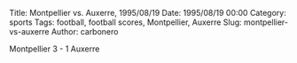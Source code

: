 Title: Montpellier vs. Auxerre, 1995/08/19
Date: 1995/08/19 00:00
Category: sports
Tags: football, football scores, Montpellier, Auxerre
Slug: montpellier-vs-auxerre
Author: carbonero


Montpellier 3 - 1 Auxerre
